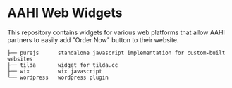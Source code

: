 # AAHI Web Widgets

This repository contains widgets for various web platforms that allow AAHI partners
to easily add "Order Now" button to their website.

```
├── purejs      standalone javascript implementation for custom-built websites
├── tilda       widget for tilda.cc
├── wix         wix javascript
└── wordpress   wordpress plugin
```
